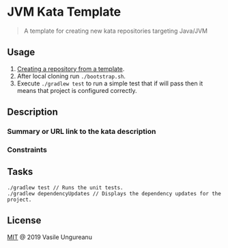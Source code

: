 # JVM Kata Template

> A template for creating new kata repositories targeting Java/JVM

## Usage

1. [Creating a repository from a template](https://help.github.com/en/articles/creating-a-repository-from-a-template).
1. After local cloning run `./bootstrap.sh`.
1. Execute `./gradlew test` to run a simple test that if will pass then it means that project is configured correctly.  

## Description

### Summary or URL link to the kata description

### Constraints

## Tasks

```
./gradlew test // Runs the unit tests.
./gradlew dependencyUpdates // Displays the dependency updates for the project.
```

License
-------

[MIT](LICENSE) @ 2019 Vasile Ungureanu
